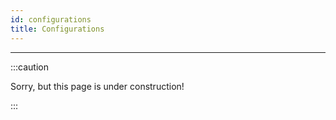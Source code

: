 ```yaml
---
id: configurations
title: Configurations
---
```


---------------

:::caution

Sorry, but this page is under construction!

:::